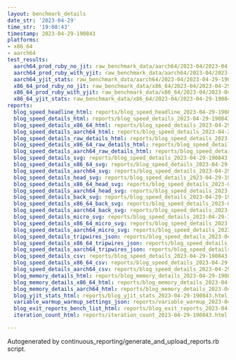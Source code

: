 ```yaml
---
layout: benchmark_details
date_str: '2023-04-29'
time_str: '19:08:43'
timestamp: 2023-04-29-190843
platforms:
- x86_64
- aarch64
test_results:
  aarch64_prod_ruby_no_jit: raw_benchmark_data/aarch64/2023-04/2023-04-29-190843_basic_benchmark_aarch64_prod_ruby_no_jit.json
  aarch64_prod_ruby_with_yjit: raw_benchmark_data/aarch64/2023-04/2023-04-29-190843_basic_benchmark_aarch64_prod_ruby_with_yjit.json
  aarch64_yjit_stats: raw_benchmark_data/aarch64/2023-04/2023-04-29-190843_basic_benchmark_aarch64_yjit_stats.json
  x86_64_prod_ruby_no_jit: raw_benchmark_data/x86_64/2023-04/2023-04-29-190843_basic_benchmark_x86_64_prod_ruby_no_jit.json
  x86_64_prod_ruby_with_yjit: raw_benchmark_data/x86_64/2023-04/2023-04-29-190843_basic_benchmark_x86_64_prod_ruby_with_yjit.json
  x86_64_yjit_stats: raw_benchmark_data/x86_64/2023-04/2023-04-29-190843_basic_benchmark_x86_64_yjit_stats.json
reports:
  blog_speed_headline_html: reports/blog_speed_headline_2023-04-29-190843.html
  blog_speed_details_html: reports/blog_speed_details_2023-04-29-190843.html
  blog_speed_details_x86_64_html: reports/blog_speed_details_2023-04-29-190843.x86_64.html
  blog_speed_details_aarch64_html: reports/blog_speed_details_2023-04-29-190843.aarch64.html
  blog_speed_details_raw_details_html: reports/blog_speed_details_2023-04-29-190843.raw_details.html
  blog_speed_details_x86_64_raw_details_html: reports/blog_speed_details_2023-04-29-190843.x86_64.raw_details.html
  blog_speed_details_aarch64_raw_details_html: reports/blog_speed_details_2023-04-29-190843.aarch64.raw_details.html
  blog_speed_details_svg: reports/blog_speed_details_2023-04-29-190843.svg
  blog_speed_details_x86_64_svg: reports/blog_speed_details_2023-04-29-190843.x86_64.svg
  blog_speed_details_aarch64_svg: reports/blog_speed_details_2023-04-29-190843.aarch64.svg
  blog_speed_details_head_svg: reports/blog_speed_details_2023-04-29-190843.head.svg
  blog_speed_details_x86_64_head_svg: reports/blog_speed_details_2023-04-29-190843.x86_64.head.svg
  blog_speed_details_aarch64_head_svg: reports/blog_speed_details_2023-04-29-190843.aarch64.head.svg
  blog_speed_details_back_svg: reports/blog_speed_details_2023-04-29-190843.back.svg
  blog_speed_details_x86_64_back_svg: reports/blog_speed_details_2023-04-29-190843.x86_64.back.svg
  blog_speed_details_aarch64_back_svg: reports/blog_speed_details_2023-04-29-190843.aarch64.back.svg
  blog_speed_details_micro_svg: reports/blog_speed_details_2023-04-29-190843.micro.svg
  blog_speed_details_x86_64_micro_svg: reports/blog_speed_details_2023-04-29-190843.x86_64.micro.svg
  blog_speed_details_aarch64_micro_svg: reports/blog_speed_details_2023-04-29-190843.aarch64.micro.svg
  blog_speed_details_tripwires_json: reports/blog_speed_details_2023-04-29-190843.tripwires.json
  blog_speed_details_x86_64_tripwires_json: reports/blog_speed_details_2023-04-29-190843.x86_64.tripwires.json
  blog_speed_details_aarch64_tripwires_json: reports/blog_speed_details_2023-04-29-190843.aarch64.tripwires.json
  blog_speed_details_csv: reports/blog_speed_details_2023-04-29-190843.csv
  blog_speed_details_x86_64_csv: reports/blog_speed_details_2023-04-29-190843.x86_64.csv
  blog_speed_details_aarch64_csv: reports/blog_speed_details_2023-04-29-190843.aarch64.csv
  blog_memory_details_html: reports/blog_memory_details_2023-04-29-190843.html
  blog_memory_details_x86_64_html: reports/blog_memory_details_2023-04-29-190843.x86_64.html
  blog_memory_details_aarch64_html: reports/blog_memory_details_2023-04-29-190843.aarch64.html
  blog_yjit_stats_html: reports/blog_yjit_stats_2023-04-29-190843.html
  variable_warmup_warmup_settings_json: reports/variable_warmup_2023-04-29-190843.warmup_settings.json
  blog_exit_reports_bench_list_html: reports/blog_exit_reports_2023-04-29-190843.bench_list.html
  iteration_count_html: reports/iteration_count_2023-04-29-190843.html

---
```

Autogenerated by continuous_reporting/generate_and_upload_reports.rb script.
